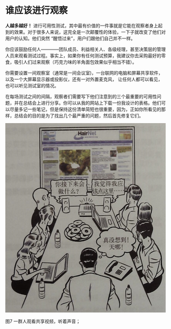 # 谁应该进行观察

**人越多越好！** 进行可用性测试，其中最有价值的一件事就是它能在观察者身上起到的效果。对于很多人来说，这完全是一次颠覆性的体验，一下子就改变了他们对用户的认知。他们突然 “醒悟过来”，用户们跟他们自己并不一样。 

你应该鼓励任何人————团队成员、利益相关人、各级经理，甚至决策层的管理人员来观看测试过程。事实上，如果你有任何测试预算，我建议你去采购最好的零食，吸引人们过来观察（巧克力味的羊角面包效果似乎相当不错）。

你需要设置一间观察室（通常是一间会议室)，一台联网的电脑和屏幕共享软件，以及一个大屏幕显示器或投影仪，还有一对外置麦克风， 让任何人都可以看见，也可以听见测试室的情况。

在每场测试之间的间隔，观察者们需要写下他们注意到的三个最重要的可用性问题，并在总结会上进行分享。你可以从我的网站上下载一份我设计的表格。他们可以尽量多记一些笔记，但是保持这份清单简短也很重要，因为，正如你所看见的那样，总结会的目的是为了找出几个最严重的问题，然后首先修复它们。

![](5.png)
 
图7 一群人观看共享视频，听着声音；
